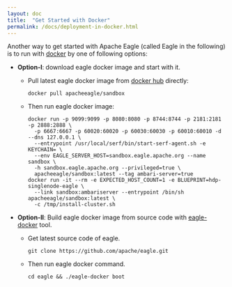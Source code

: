 ```yaml
---
layout: doc
title:  "Get Started with Docker"
permalink: /docs/deployment-in-docker.html
---
```


Another way to get started with Apache Eagle (called Eagle in the following) is to run with [docker](https://github.com/docker/docker) by one of following options:

* **Option-I**: download eagle docker image and start with it.

  * Pull latest eagle docker image from [docker hub](https://hub.docker.com/r/apacheeagle/sandbox/) directly:

        docker pull apacheeagle/sandbox
  
  * Then run eagle docker image:
  
        docker run -p 9099:9099 -p 8080:8080 -p 8744:8744 -p 2181:2181 -p 2888:2888 \
          -p 6667:6667 -p 60020:60020 -p 60030:60030 -p 60010:60010 -d --dns 127.0.0.1 \
          --entrypoint /usr/local/serf/bin/start-serf-agent.sh -e KEYCHAIN= \
          --env EAGLE_SERVER_HOST=sandbox.eagle.apache.org --name sandbox \
          -h sandbox.eagle.apache.org --privileged=true \
          apacheeagle/sandbox:latest --tag ambari-server=true
        docker run -it --rm -e EXPECTED_HOST_COUNT=1 -e BLUEPRINT=hdp-singlenode-eagle \
          --link sandbox:ambariserver --entrypoint /bin/sh apacheeagle/sandbox:latest \
          -c /tmp/install-cluster.sh

* **Option-II**: Build eagle docker image from source code with [eagle-docker](eagle-external/eagle-docker) tool.

  * Get latest source code of eagle.

        git clone https://github.com/apache/eagle.git

  * Then run eagle docker command.
  
        cd eagle && ./eagle-docker boot